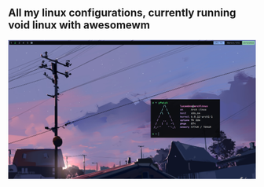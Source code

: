 ## All my linux configurations, currently running void linux with awesomewm 

<img src="./wallpapers/mydesktop.png" alt="Desktop screenshot" >
